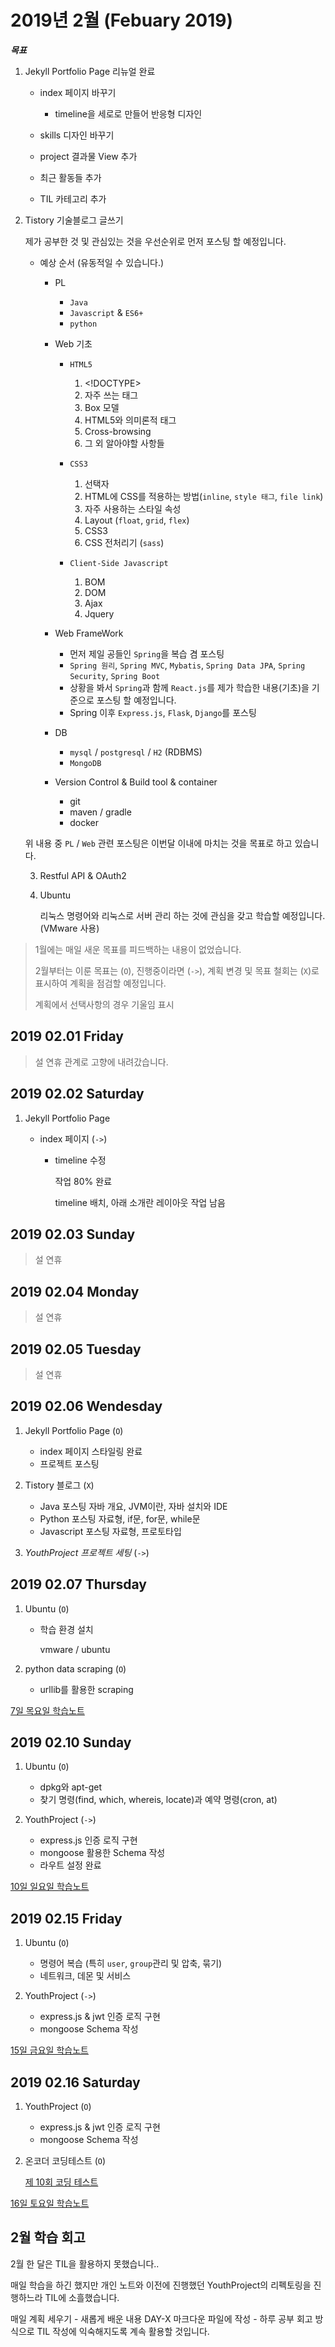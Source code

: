 # 2019년 2월 (Febuary 2019)

***목표***

1. Jekyll Portfolio Page 리뉴얼 완료

    - index 페이지 바꾸기

        * timeline을 세로로 만들어 반응형 디자인

    - skills 디자인 바꾸기
    - project 결과물 View 추가
    - 최근 활동들 추가
    - TIL 카테고리 추가

2. Tistory 기술블로그 글쓰기

    제가 공부한 것 및 관심있는 것을 우선순위로 먼저 포스팅 할 예정입니다.

    - 예상 순서 (유동적일 수 있습니다.)

        * PL
            - `Java`
            - `Javascript` & `ES6+`
            - `python`

        * Web 기초
            - `HTML5`
                1. &lt;!DOCTYPE>
                2. 자주 쓰는 태그
                3. Box 모델
                4. HTML5와 의미론적 태그
                5. Cross-browsing
                6. 그 외 알아야할 사항들

            - `CSS3`
                1. 선택자
                2. HTML에 CSS를 적용하는 방법(`inline`, `style 태그`, `file link`)
                3. 자주 사용하는 스타일 속성
                4. Layout (`float`, `grid`, `flex`)
                5. CSS3
                6. CSS 전처리기 (`sass`)

            - `Client-Side Javascript`
                1. BOM
                2. DOM
                3. Ajax
                4. Jquery

        * Web FrameWork
            - 먼저 제일 공들인 `Spring`을 복습 겸 포스팅
            - `Spring 원리`, `Spring MVC`, `Mybatis`, `Spring Data JPA`, `Spring Security`, `Spring Boot`
            - 상황을 봐서 `Spring`과 함께 `React.js`를 제가 학습한 내용(기초)을 기준으로 포스팅 할 예정입니다.
            - Spring 이후 `Express.js`, `Flask`, `Django`를 포스팅
        
        * DB
            - `mysql` / `postgresql` / `H2` (RDBMS)
            - `MongoDB`

        * Version Control & Build tool & container
            - git
            - maven / gradle
            - docker

    위 내용 중 `PL` / `Web` 관련 포스팅은 이번달 이내에 마치는 것을 목표로 하고 있습니다.

    3. Restful API & OAuth2
        
    4. Ubuntu

        리눅스 명령어와 리눅스로 서버 관리 하는 것에 관심을 갖고 학습할 예정입니다. (VMware 사용) 

> 1월에는 매일 새운 목표를 피드백하는 내용이 없었습니다.
>
> 2월부터는 이룬 목표는 (`O`), 진행중이라면 (`->`), 계획 변경 및 목표 철회는 (`X`)로 표시하여 계획을 점검할 예정입니다.
>
> 계획에서 선택사항의 경우 기울임 표시

## 2019 02.01 Friday

> 설 연휴 관계로 고향에 내려갔습니다.

## 2019 02.02 Saturday

1. Jekyll Portfolio Page

    - index 페이지 (`->`)

        * timeline 수정

            작업 80% 완료
            
            timeline 배치, 아래 소개란 레이아웃 작업 남음

## 2019 02.03 Sunday

> 설 연휴

## 2019 02.04 Monday

> 설 연휴

## 2019 02.05 Tuesday

> 설 연휴

## 2019 02.06 Wendesday

1. Jekyll Portfolio Page (`O`)

    - index 페이지 스타일링 완료
    - 프로젝트 포스팅

2. Tistory 블로그 (`X`)

    - Java 포스팅
        자바 개요, JVM이란, 자바 설치와 IDE
    - Python 포스팅
        자료형, if문, for문, while문
    - Javascript 포스팅
        자료형, 프로토타입

3. *YouthProject 프로젝트 세팅* (`->`)

## 2019 02.07 Thursday

1. Ubuntu (`O`)

    - 학습 환경 설치

        vmware / ubuntu

2. python data scraping (`O`)

    - urllib를 활용한 scraping

[7일 목요일 학습노트](Day07.md)

## 2019 02.10 Sunday

1. Ubuntu (`O`)

    - dpkg와 apt-get
    - 찾기 명령(find, which, whereis, locate)과 예약 명령(cron, at)

2. YouthProject (`->`)

    - express.js 인증 로직 구현
    - mongoose 활용한 Schema 작성
    - 라우트 설정 완료

[10일 일요일 학습노트](Day10.md)

## 2019 02.15 Friday

1. Ubuntu (`O`)

    - 명령어 복습 (특히 `user`, `group`관리 및 압축, 묶기)
    - 네트워크, 데몬 및 서비스

2. YouthProject (`->`)

    - express.js & jwt 인증 로직 구현
    - mongoose Schema 작성

[15일 금요일 학습노트](Day15.md)

## 2019 02.16 Saturday

1. YouthProject (`O`)

    - express.js & jwt 인증 로직 구현
    - mongoose Schema 작성

2. 온코더 코딩테스트 (`O`)

    [제 10회 코딩 테스트](https://www.oncoder.com/exam/entrance/BJ7h1CEe7V)

[16일 토요일 학습노트](Day16.md)

## 2월 학습 회고

2월 한 달은 TIL을 활용하지 못했습니다..

매일 학습을 하긴 했지만 개인 노트와 이전에 진행했던 YouthProject의 리펙토링을 진행하느라 TIL에 소흘했습니다.

매일 계획 세우기 - 새롭게 배운 내용 DAY-X 마크다운 파일에 작성 - 하루 공부 회고 방식으로 TIL 작성에 익숙해지도록 계속 활용할 것입니다.
